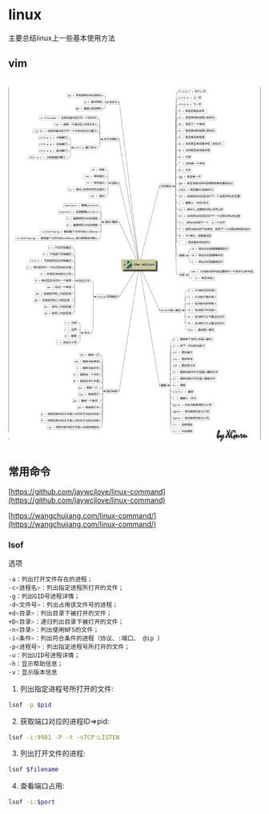 # linux 

主要总结linux上一些基本使用方法

## vim 

![vim](../assets/vim.jpeg)

## 常用命令

[https://github.com/jaywcjlove/linux-command](https://github.com/jaywcjlove/linux-command)

[https://wangchujiang.com/linux-command/](https://wangchujiang.com/linux-command/)

### lsof

选项 

```bash
-a：列出打开文件存在的进程；
-c<进程名>：列出指定进程所打开的文件；
-g：列出GID号进程详情；
-d<文件号>：列出占用该文件号的进程；
+d<目录>：列出目录下被打开的文件；
+D<目录>：递归列出目录下被打开的文件；
-n<目录>：列出使用NFS的文件；
-i<条件>：列出符合条件的进程（协议、:端口、 @ip ）
-p<进程号>：列出指定进程号所打开的文件；
-u：列出UID号进程详情；
-h：显示帮助信息；
-v：显示版本信息

```

1. 列出指定进程号所打开的文件:

```bash
lsof -p $pid
```

2. 获取端口对应的进程ID=>pid:

```bash
lsof -i:9981 -P -t -sTCP:LISTEN
```

3. 列出打开文件的进程:

```bash
lsof $filename
```

4. 查看端口占用:

```bash
lsof -i:$port
```
